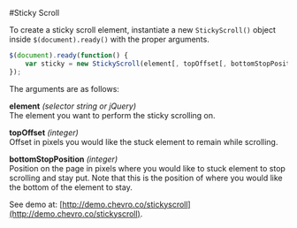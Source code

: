 #Sticky Scroll

To create a sticky scroll element, instantiate a new `StickyScroll()` object inside `$(document).ready()` with the proper arguments.

```javascript
$(document).ready(function() {
	var sticky = new StickyScroll(element[, topOffset[, bottomStopPosition]]); 
});
```

The arguments are as follows:

**element** *(selector string or jQuery)*  
The element you want to perform the sticky scrolling on.

**topOffset** *(integer)*  
Offset in pixels you would like the stuck element to remain while scrolling.

**bottomStopPosition** *(integer)*  
Position on the page in pixels where you would like to stuck element to stop scrolling and stay put. Note that this is the position of where you would like the bottom of the element to stay.

See demo at: [http://demo.chevro.co/stickyscroll](http://demo.chevro.co/stickyscroll).
